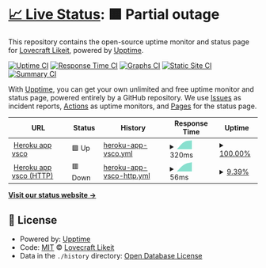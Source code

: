 # [📈 Live Status](https://olivrae.github.io/upptime): <!--live status--> **🟧 Partial outage**

This repository contains the open-source uptime monitor and status page for [Lovecraft Likeit](https://t.me/OliveiraWS), powered by [Upptime](https://github.com/upptime/upptime).

[![Uptime CI](https://github.com/olivrae/upptime/workflows/Uptime%20CI/badge.svg)](https://github.com/olivrae/upptime/actions?query=workflow%3A%22Uptime+CI%22)
[![Response Time CI](https://github.com/olivrae/upptime/workflows/Response%20Time%20CI/badge.svg)](https://github.com/olivrae/upptime/actions?query=workflow%3A%22Response+Time+CI%22)
[![Graphs CI](https://github.com/olivrae/upptime/workflows/Graphs%20CI/badge.svg)](https://github.com/olivrae/upptime/actions?query=workflow%3A%22Graphs+CI%22)
[![Static Site CI](https://github.com/olivrae/upptime/workflows/Static%20Site%20CI/badge.svg)](https://github.com/olivrae/upptime/actions?query=workflow%3A%22Static+Site+CI%22)
[![Summary CI](https://github.com/olivrae/upptime/workflows/Summary%20CI/badge.svg)](https://github.com/olivrae/upptime/actions?query=workflow%3A%22Summary+CI%22)

With [Upptime](https://upptime.js.org), you can get your own unlimited and free uptime monitor and status page, powered entirely by a GitHub repository. We use [Issues](https://github.com/olivrae/upptime/issues) as incident reports, [Actions](https://github.com/olivrae/upptime/actions) as uptime monitors, and [Pages](https://olivrae.github.io/upptime) for the status page.

<!--start: status pages-->
<!-- This summary is generated by Upptime (https://github.com/upptime/upptime) -->
<!-- Do not edit this manually, your changes will be overwritten -->
<!-- prettier-ignore -->
| URL | Status | History | Response Time | Uptime |
| --- | ------ | ------- | ------------- | ------ |
| <img alt="" src="https://favicons.githubusercontent.com/oliveirae.herokuapp.com" height="13"> [Heroku app vsco](https://oliveirae.herokuapp.com) | 🟩 Up | [heroku-app-vsco.yml](https://github.com/olivrae/upptime/commits/HEAD/history/heroku-app-vsco.yml) | <details><summary><img alt="Response time graph" src="./graphs/heroku-app-vsco/response-time-week.png" height="20"> 320ms</summary><br><a href="https://olivrae.github.io/upptime/history/heroku-app-vsco"><img alt="Response time 320" src="https://img.shields.io/endpoint?url=https%3A%2F%2Fraw.githubusercontent.com%2Folivrae%2Fupptime%2FHEAD%2Fapi%2Fheroku-app-vsco%2Fresponse-time.json"></a><br><a href="https://olivrae.github.io/upptime/history/heroku-app-vsco"><img alt="24-hour response time 320" src="https://img.shields.io/endpoint?url=https%3A%2F%2Fraw.githubusercontent.com%2Folivrae%2Fupptime%2FHEAD%2Fapi%2Fheroku-app-vsco%2Fresponse-time-day.json"></a><br><a href="https://olivrae.github.io/upptime/history/heroku-app-vsco"><img alt="7-day response time 320" src="https://img.shields.io/endpoint?url=https%3A%2F%2Fraw.githubusercontent.com%2Folivrae%2Fupptime%2FHEAD%2Fapi%2Fheroku-app-vsco%2Fresponse-time-week.json"></a><br><a href="https://olivrae.github.io/upptime/history/heroku-app-vsco"><img alt="30-day response time 320" src="https://img.shields.io/endpoint?url=https%3A%2F%2Fraw.githubusercontent.com%2Folivrae%2Fupptime%2FHEAD%2Fapi%2Fheroku-app-vsco%2Fresponse-time-month.json"></a><br><a href="https://olivrae.github.io/upptime/history/heroku-app-vsco"><img alt="1-year response time 320" src="https://img.shields.io/endpoint?url=https%3A%2F%2Fraw.githubusercontent.com%2Folivrae%2Fupptime%2FHEAD%2Fapi%2Fheroku-app-vsco%2Fresponse-time-year.json"></a></details> | <details><summary><a href="https://olivrae.github.io/upptime/history/heroku-app-vsco">100.00%</a></summary><a href="https://olivrae.github.io/upptime/history/heroku-app-vsco"><img alt="All-time uptime 100.00%" src="https://img.shields.io/endpoint?url=https%3A%2F%2Fraw.githubusercontent.com%2Folivrae%2Fupptime%2FHEAD%2Fapi%2Fheroku-app-vsco%2Fuptime.json"></a><br><a href="https://olivrae.github.io/upptime/history/heroku-app-vsco"><img alt="24-hour uptime 100.00%" src="https://img.shields.io/endpoint?url=https%3A%2F%2Fraw.githubusercontent.com%2Folivrae%2Fupptime%2FHEAD%2Fapi%2Fheroku-app-vsco%2Fuptime-day.json"></a><br><a href="https://olivrae.github.io/upptime/history/heroku-app-vsco"><img alt="7-day uptime 100.00%" src="https://img.shields.io/endpoint?url=https%3A%2F%2Fraw.githubusercontent.com%2Folivrae%2Fupptime%2FHEAD%2Fapi%2Fheroku-app-vsco%2Fuptime-week.json"></a><br><a href="https://olivrae.github.io/upptime/history/heroku-app-vsco"><img alt="30-day uptime 100.00%" src="https://img.shields.io/endpoint?url=https%3A%2F%2Fraw.githubusercontent.com%2Folivrae%2Fupptime%2FHEAD%2Fapi%2Fheroku-app-vsco%2Fuptime-month.json"></a><br><a href="https://olivrae.github.io/upptime/history/heroku-app-vsco"><img alt="1-year uptime 100.00%" src="https://img.shields.io/endpoint?url=https%3A%2F%2Fraw.githubusercontent.com%2Folivrae%2Fupptime%2FHEAD%2Fapi%2Fheroku-app-vsco%2Fuptime-year.json"></a></details>
| <img alt="" src="https://favicons.githubusercontent.com/oliveirae.herokuapp.com" height="13"> [Heroku app vsco (HTTP)](https://oliveirae.herokuapp.com) | 🟥 Down | [heroku-app-vsco-http.yml](https://github.com/olivrae/upptime/commits/HEAD/history/heroku-app-vsco-http.yml) | <details><summary><img alt="Response time graph" src="./graphs/heroku-app-vsco-http/response-time-week.png" height="20"> 56ms</summary><br><a href="https://olivrae.github.io/upptime/history/heroku-app-vsco-http"><img alt="Response time 56" src="https://img.shields.io/endpoint?url=https%3A%2F%2Fraw.githubusercontent.com%2Folivrae%2Fupptime%2FHEAD%2Fapi%2Fheroku-app-vsco-http%2Fresponse-time.json"></a><br><a href="https://olivrae.github.io/upptime/history/heroku-app-vsco-http"><img alt="24-hour response time 56" src="https://img.shields.io/endpoint?url=https%3A%2F%2Fraw.githubusercontent.com%2Folivrae%2Fupptime%2FHEAD%2Fapi%2Fheroku-app-vsco-http%2Fresponse-time-day.json"></a><br><a href="https://olivrae.github.io/upptime/history/heroku-app-vsco-http"><img alt="7-day response time 56" src="https://img.shields.io/endpoint?url=https%3A%2F%2Fraw.githubusercontent.com%2Folivrae%2Fupptime%2FHEAD%2Fapi%2Fheroku-app-vsco-http%2Fresponse-time-week.json"></a><br><a href="https://olivrae.github.io/upptime/history/heroku-app-vsco-http"><img alt="30-day response time 56" src="https://img.shields.io/endpoint?url=https%3A%2F%2Fraw.githubusercontent.com%2Folivrae%2Fupptime%2FHEAD%2Fapi%2Fheroku-app-vsco-http%2Fresponse-time-month.json"></a><br><a href="https://olivrae.github.io/upptime/history/heroku-app-vsco-http"><img alt="1-year response time 56" src="https://img.shields.io/endpoint?url=https%3A%2F%2Fraw.githubusercontent.com%2Folivrae%2Fupptime%2FHEAD%2Fapi%2Fheroku-app-vsco-http%2Fresponse-time-year.json"></a></details> | <details><summary><a href="https://olivrae.github.io/upptime/history/heroku-app-vsco-http">9.39%</a></summary><a href="https://olivrae.github.io/upptime/history/heroku-app-vsco-http"><img alt="All-time uptime 9.39%" src="https://img.shields.io/endpoint?url=https%3A%2F%2Fraw.githubusercontent.com%2Folivrae%2Fupptime%2FHEAD%2Fapi%2Fheroku-app-vsco-http%2Fuptime.json"></a><br><a href="https://olivrae.github.io/upptime/history/heroku-app-vsco-http"><img alt="24-hour uptime 9.39%" src="https://img.shields.io/endpoint?url=https%3A%2F%2Fraw.githubusercontent.com%2Folivrae%2Fupptime%2FHEAD%2Fapi%2Fheroku-app-vsco-http%2Fuptime-day.json"></a><br><a href="https://olivrae.github.io/upptime/history/heroku-app-vsco-http"><img alt="7-day uptime 9.39%" src="https://img.shields.io/endpoint?url=https%3A%2F%2Fraw.githubusercontent.com%2Folivrae%2Fupptime%2FHEAD%2Fapi%2Fheroku-app-vsco-http%2Fuptime-week.json"></a><br><a href="https://olivrae.github.io/upptime/history/heroku-app-vsco-http"><img alt="30-day uptime 9.39%" src="https://img.shields.io/endpoint?url=https%3A%2F%2Fraw.githubusercontent.com%2Folivrae%2Fupptime%2FHEAD%2Fapi%2Fheroku-app-vsco-http%2Fuptime-month.json"></a><br><a href="https://olivrae.github.io/upptime/history/heroku-app-vsco-http"><img alt="1-year uptime 9.39%" src="https://img.shields.io/endpoint?url=https%3A%2F%2Fraw.githubusercontent.com%2Folivrae%2Fupptime%2FHEAD%2Fapi%2Fheroku-app-vsco-http%2Fuptime-year.json"></a></details>

<!--end: status pages-->

[**Visit our status website →**](https://olivrae.github.io/upptime)

## 📄 License

- Powered by: [Upptime](https://github.com/upptime/upptime)
- Code: [MIT](./LICENSE) © [Lovecraft Likeit](https://t.me/OliveiraWS)
- Data in the `./history` directory: [Open Database License](https://opendatacommons.org/licenses/odbl/1-0/)
